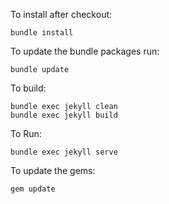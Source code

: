 To install after checkout:

```shell
bundle install
```

To update the bundle packages run:

```shell
bundle update
```

To build:

```shell
bundle exec jekyll clean
bundle exec jekyll build
```

To Run:

```shell
bundle exec jekyll serve
```

To update the gems:

```shell
gem update
```
